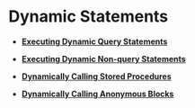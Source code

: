 # Dynamic Statements<a name="EN-US_TOPIC_0289900460"></a>

-   **[Executing Dynamic Query Statements](executing-dynamic-query-statements.md)**  

-   **[Executing Dynamic Non-query Statements](executing-dynamic-non-query-statements.md)**  

-   **[Dynamically Calling Stored Procedures](dynamically-calling-stored-procedures.md)**  

-   **[Dynamically Calling Anonymous Blocks](dynamically-calling-anonymous-blocks.md)**  


